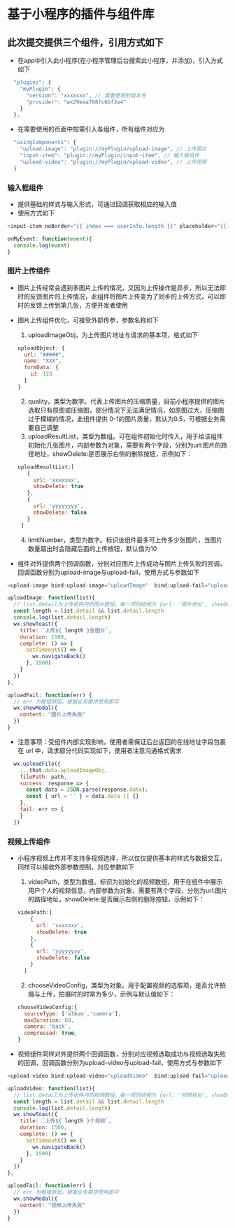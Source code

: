 # 基于小程序的插件与组件库

## 此次提交提供三个组件，引用方式如下

- 在app中引入此小程序(在小程序管理后台搜索此小程序，并添加)，引入方式如下

```js
  "plugins": {
    "myPlugin": {
      "version": "xxxxxxx", // 需要使用的版本号
      "provider": "wx29eaa708fc6bf3a4"
    }
  },
```

- 在需要使用的页面中按需引入各组件，所有组件对应为

```js
  "usingComponents": {
    "upload-image": "plugin://myPlugin/upload-image", // 上传图片
    "input-item": "plugin://myPlugin/input-item", // 输入框组件
    "upload-video": "plugin://myPlugin/upload-video", // 上传视频
  }

```

### 输入框组件

- 提供基础的样式与输入形式，可通过回调获取相应的输入值
- 使用方式如下

```js
<input-item noBorder="{{ index === userInfo.length }}" placeholder="{{item.placeholder}}" title="{{item.title}}" bind:inputuser="onMyEvent"></input-item>

onMyEvent: function(event){
  console.log(event)
}
```

### 图片上传组件

- 图片上传经常会遇到多图片上传的情况，又因为上传操作是异步，所以无法即时的反馈图片的上传情况，此组件将图片上传变为了同步的上传方式，可以即时的反馈上传到第几张，方便开发者使用

- 图片上传组件优化，可接受外部传参，参数名称如下
   1. uploadImageObj，为上传图片地址与请求的基本项，格式如下
    ```js
    uploadObject: {
      url: "#####",
      name: "XXX",
      formData: {
        id: 123
      }
    }
    ```
   2. quality，类型为数字。代表上传图片的压缩质量，目前小程序提供的图片选取只有原图或压缩图，部分情况下无法满足情况，如原图过大，压缩图过于模糊的情况，此组件提供 0-1的图片质量，默认为0.5，可根据业务需要自己调整
   3. uploadResultList，类型为数组。可在组件初始化时传入，用于给该组件初始化几张图片，内部参数为对象，需要有两个字段，分别为url:图片的路径地址，showDelete:是否展示右侧的删除按钮，示例如下：
   ```js
   uploadResultList:[
      {
        url: 'xxxxxxx',
        showDelete: true
      },
      {
        url: 'yyyyyyyy',
        showDelete: false
      }
    ]
   ```
   4. limitNumber，类型为数字。标识该组件最多可上传多少张图片，当图片数量超出时会隐藏后面的上传按钮，默认值为10
  
- 组件对外提供两个回调函数，分别对应图片上传成功与图片上传失败的回调，回调函数分别为upload-image与upload-fail，使用方式与参数如下

```js
<upload-image bind:upload-image="uploadImage"  bind:upload-fail="uploadFail" uploadImageObj="{{ uploadObject }}" limitNumber="10"></upload-image>

uploadImage: function(list){ 
  // list.detail为上传组件内的图片数组，每一项的结构为 {url: '图片地址', showDelete: Boolean }， 根据业务需求操作数据即可
  const length = list.detail && list.detail.length
  console.log(list.detail.length)
  wx.showToast({
    title: `上传${ length }张图片`,
    duration: 1500,
    complete: () => {
      setTimeout(() => {
        wx.navigateBack()
      }, 1500)
    }
  })
},

uploadFail: function(err) {
  // err 为报错原因，根据业务需求使用即可
  wx.showModal({
    content: "图片上传失败"
  })
}


```

- 注意事项：受组件内部实现影响，使用者需保证后台返回的在线地址字段包裹在 url 中，请求部分代码实现如下，使用者注意沟通格式需求

```js
  wx.uploadFile({
    ...that.data.uploadImageObj,
    filePath: path,
    success: response => {
      const data = JSON.parse(response.data);
      const { url = '' } = data.data || {}
    },
    fail: err => {
    }
  })
```

### 视频上传组件

- 小程序视频上传并不支持多视频选择，所以仅仅提供基本的样式与数据交互，同样可以接收外部参数控制，对应参数如下
   1. videoPath，类型为数组。标识为初始化的视频数组，用于在组件中展示用户个人的视频信息，内部参数为对象，需要有两个字段，分别为url:图片的路径地址，showDelete:是否展示右侧的删除按钮，示例如下：
    ```js
    videoPath:[
        {
          url: 'xxxxxxx',
          showDelete: true
        },
        {
          url: 'yyyyyyyy',
          showDelete: false
        }
      ]
    ```
   2. chooseVideoConfig，类型为对象。用于配置视频的选取项，是否允许拍摄与上传，拍摄时的时常为多少，示例与默认值如下：
    ```js
    chooseVideoConfig:{
      sourceType: ['album','camera'],
      maxDuration: 60,
      camera: 'back',
      compressed: true,
    }
    ```

- 视频组件同样对外提供两个回调函数，分别对应视频选取成功与视频选取失败的回调，回调函数分别为upload-video与upload-fail，使用方式与参数如下

```js
<upload-video bind:upload-video="uploadVideo"  bind:upload-fail="uploadFail"></upload-video>

uploadVideo: function(list){ 
  // list.detail为上传组件内的视频数组，每一项的结构为 {url: '视频地址', showDelete: Boolean }， 根据业务需求操作数据即可
  const length = list.detail && list.detail.length
  console.log(list.detail.length)
  wx.showToast({
    title: `上传${ length }个视频`,
    duration: 1500,
    complete: () => {
      setTimeout(() => {
        wx.navigateBack()
      }, 1500)
    }
  })
},

uploadFail: function(err) {
  // err 为报错原因，根据业务需求使用即可
  wx.showModal({
    content: "视频上传失败"
  })
}


```